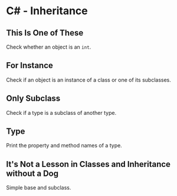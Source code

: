 # C# - Inheritance

## This Is One of These
Check whether an object is an `int`.

## For Instance
Check if an object is an instance of a class or one of its subclasses.

## Only Subclass
Check if a type is a subclass of another type.

## Type
Print the property and method names of a type.

## It's Not a Lesson in Classes and Inheritance without a Dog
Simple base and subclass.
